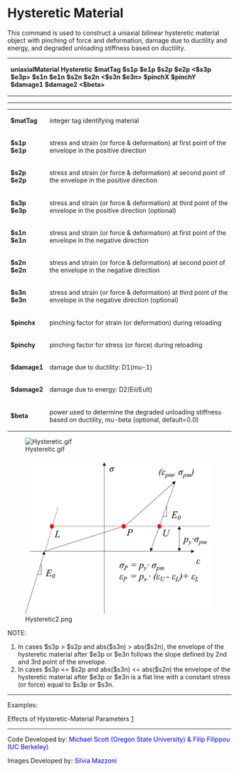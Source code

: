 # Hysteretic Material

<p>This command is used to construct a uniaxial bilinear hysteretic
material object with pinching of force and deformation, damage due to
ductility and energy, and degraded unloading stiffness based on
ductility.</p>
<table>
<tbody>
<tr class="odd">
<td><p><strong>uniaxialMaterial Hysteretic $matTag $s1p $e1p $s2p $e2p
&lt;$s3p $e3p&gt; $s1n $e1n $s2n $e2n &lt;$s3n $e3n&gt; $pinchX $pinchY
$damage1 $damage2 &lt;$beta&gt;</strong></p></td>
</tr>
</tbody>
</table>
<hr />
<table>
<tbody>
<tr class="odd">
<td><p><strong>$matTag</strong></p></td>
<td><p>integer tag identifying material</p></td>
</tr>
<tr class="even">
<td><p><strong>$s1p $e1p</strong></p></td>
<td><p>stress and strain (or force &amp; deformation) at first point of
the envelope in the positive direction</p></td>
</tr>
<tr class="odd">
<td><p><strong>$s2p $e2p</strong></p></td>
<td><p>stress and strain (or force &amp; deformation) at second point of
the envelope in the positive direction</p></td>
</tr>
<tr class="even">
<td><p><strong>$s3p $e3p</strong></p></td>
<td><p>stress and strain (or force &amp; deformation) at third point of
the envelope in the positive direction (optional)</p></td>
</tr>
<tr class="odd">
<td><p><strong>$s1n $e1n</strong></p></td>
<td><p>stress and strain (or force &amp; deformation) at first point of
the envelope in the negative direction</p></td>
</tr>
<tr class="even">
<td><p><strong>$s2n $e2n</strong></p></td>
<td><p>stress and strain (or force &amp; deformation) at second point of
the envelope in the negative direction</p></td>
</tr>
<tr class="odd">
<td><p><strong>$s3n $e3n</strong></p></td>
<td><p>stress and strain (or force &amp; deformation) at third point of
the envelope in the negative direction (optional)</p></td>
</tr>
<tr class="even">
<td><p><strong>$pinchx</strong></p></td>
<td><p>pinching factor for strain (or deformation) during
reloading</p></td>
</tr>
<tr class="odd">
<td><p><strong>$pinchy</strong></p></td>
<td><p>pinching factor for stress (or force) during reloading</p></td>
</tr>
<tr class="even">
<td><p><strong>$damage1</strong></p></td>
<td><p>damage due to ductility: D1(mu-1)</p></td>
</tr>
<tr class="odd">
<td><p><strong>$damage2</strong></p></td>
<td><p>damage due to energy: D2(Eii/Eult)</p></td>
</tr>
<tr class="even">
<td><p><strong>$beta</strong></p></td>
<td><p>power used to determine the degraded unloading stiffness based on
ductility, mu-beta (optional, default=0.0)</p></td>
</tr>
</tbody>
</table>
<figure>
<img src="Hysteretic.gif" title="Hysteretic.gif" alt="Hysteretic.gif" />
<figcaption aria-hidden="true">Hysteretic.gif</figcaption>
</figure>
<figure>
<img src="Hysteretic2.png" title="Hysteretic2.png"
alt="Hysteretic2.png" />
<figcaption aria-hidden="true">Hysteretic2.png</figcaption>
</figure>
<p>NOTE:</p>
<ol>
<li>In cases $s3p &gt; $s2p and abs($s3n) &gt; abs($s2n), the envelope
of the hysteretic material after $e3p or $e3n follows the slope defined
by 2nd and 3rd point of the envelope.</li>
<li>In cases $s3p &lt;= $s2p and abs($s3n) &lt;= abs($s2n) the envelope
of the hysteretic material after $e3p or $e3n is a flat line with a
constant stress (or force) equal to $s3p or $s3n.</li>
</ol>
<hr />
<p>Examples:</p>
<p>Effects of Hysteretic-Material Parameters <a
href="http://opensees.berkeley.edu/OpenSees/manuals/usermanual/4052.htm">1</a></p>
<hr />
<p>Code Developed by: <span style="color:blue"> Michael Scott
(Oregon State University) &amp; Filip Filippou (UC Berkeley)
</span></p>
<p>Images Developed by: <span style="color:blue"> Silvia Mazzoni
</span></p>
